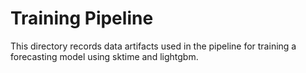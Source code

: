 # Training Pipeline

This directory records data artifacts used in the pipeline for training a forecasting model using sktime and lightgbm. 